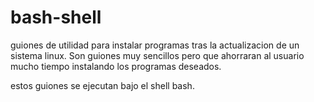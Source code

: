 bash-shell
==========

guiones de utilidad para instalar programas tras la actualizacion de un sistema linux.
Son guiones muy sencillos pero que ahorraran al usuario mucho tiempo instalando los programas deseados.

estos guiones se ejecutan bajo el shell bash.
